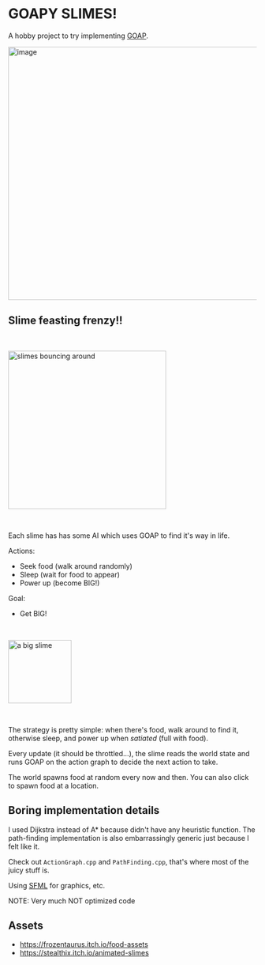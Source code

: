 # GOAPY SLIMES!

A hobby project to try implementing [GOAP](http://alumni.media.mit.edu/~jorkin/goap.html).

<img width="512" alt="image" src="https://user-images.githubusercontent.com/1648852/222326840-e0bcf5bb-b057-477f-a1bf-e7f0a7409a2f.png">

## Slime feasting frenzy!!

&nbsp;

<img width="320" alt="slimes bouncing around" src="https://user-images.githubusercontent.com/1648852/222493104-51c906ad-a95b-4729-bfca-a32cb1d2c1dd.gif">

&nbsp;

Each slime has has some AI which uses GOAP to find it's way in life.

Actions:
- Seek food (walk around randomly)
- Sleep (wait for food to appear)
- Power up (become BIG!)

Goal:
- Get BIG!

&nbsp;

<img width="128" alt="a big slime" src="https://user-images.githubusercontent.com/1648852/222328697-673b6626-8609-4683-9f46-69000b26c608.png">

&nbsp;

The strategy is pretty simple: when there's food, walk around to find it, otherwise sleep, and power up when *satiated* (full with food).

Every update (it should be throttled...), the slime reads the world state and runs GOAP on the action graph to decide the next action to take.

The world spawns food at random every now and then. You can also click to spawn food at a location.

## Boring implementation details

I used Dijkstra instead of A* because didn't have any heuristic function. The path-finding implementation is also embarrassingly generic just because I felt like it.

Check out `ActionGraph.cpp` and `PathFinding.cpp`, that's where most of the juicy stuff is.

Using [SFML](https://www.sfml-dev.org/index.php) for graphics, etc.

NOTE: Very much NOT optimized code

## Assets

- https://frozentaurus.itch.io/food-assets
- https://stealthix.itch.io/animated-slimes
